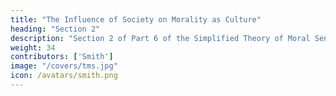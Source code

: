 ```yaml
---
title: "The Influence of Society on Morality as Culture"
heading: "Section 2"
description: "Section 2 of Part 6 of the Simplified Theory of Moral Sentiments by Adam Smith"
weight: 34
contributors: ['Smith']
image: "/covers/tms.jpg"
icon: /avatars/smith.png
---
```

